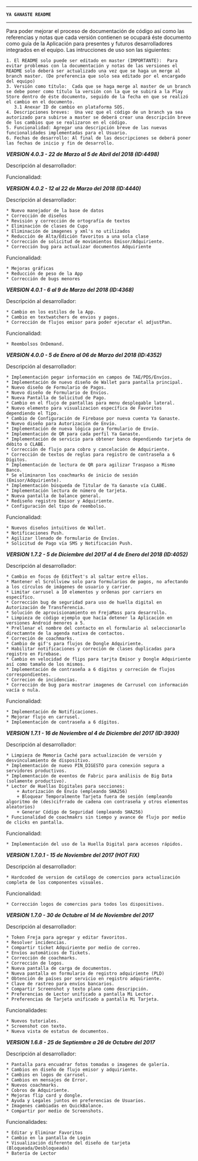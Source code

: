 ********************************************************************************************************************************
**`YA GANASTE README`**
********************************************************************************************************************************

Para poder mejorar el proceso de documentación de código así como las referencias y notas que cada versión contienen se ocupará
éste documento como guía de la Aplicación para presentes y futuros desarrolladores integrados en el equipo.
Las intrucciones de uso son las siguientes:

    1. El README solo puede ser editado en master (IMPORTANTE):  Para evitar problemas con la documentación y notas de las versiones el README solo deberá ser actualizado una vez que se haga un merge al branch master. (De preferencia que solo sea editado por el encargado del equipo)
    3. Versión como título:  Cada que se haga merge al master de un branch se debe poner como título la versión con la que se subirá a la Play Store dentro de éste documento, seguido de la fecha en que se realizó el cambio en el documento.
       3.1 Anexar ID de cambio en plataforma SOS.
    4. Descripciones breves:  Una vez que el código de un branch ya sea autorizado para subirse a master se deberá crear una descripción breve de los cambios que se realizaron en el código.
    5. Funcionalidad: Agregar una descripción breve de las nuevas funcionalidades implementadas para el Usuario.
    6. Fechas de desarrollo: Al final de las descripciones se deberá poner las fechas de inicio y fin de desarrollo.

**_VERSION 4.0.3 - 22 de Marzo al 5 de Abril del 2018 (ID:4498)_**

Descripción al desarrollador:

Funcionalidad:


    
**_VERSION 4.0.2 - 12 al 22 de Marzo del 2018 (ID:4440)_**

Descripción al desarrollador:

    * Nuevo manejador de la base de datos
    * Corrección de diseños
    * Revisión y corrección de ortografía de textos
    * Eliminación de clases de Cupo
    * Eliminación de imagenes y xml's no utilizados
    * Reducción de Alta/Edición favoritos a una sola clase
    * Corrección de solicitud de movimientos Emisor/Adquiriente.
    * Corrección bug para actualizar documentos Adquiriente
    
Funcionalidad:

    * Mejoras gráficas
    * Reducción de peso de la App
    * Corrección de bugs menores


**_VERSION 4.0.1 - 6 al 9 de Marzo del 2018 (ID:4368)_**

Descripción al desarrollador:

    * Cambio en los estilos de la App.
    * Cambio en textwatchers de envios y pagos.
    * Corrección de flujos emisor para poder ejecutar el adjustPan.
    
Funcionalidad:
    
    * Reembolsos OnDemand.
    
**_VERSION 4.0.0 - 5 de Enero al 06 de Marzo del 2018 (ID:4352)_**

Descripción al desarrollador:

    * Implementación pegar información en campos de TAE/PDS/Envíos.
    * Implementación de nuevo diseño de Wallet para pantalla principal.
    * Nuevo diseño de Formulario de Pagos.
    * Nuevo diseño de Formulario de Envíos.
    * Nueva Pantalla de Solicitud de Pago.
    * Cambio en el flujo de pantallas para menu desplegable lateral.
    * Nuevo elemento para visualizacion específica de Favoritos dependiendo el Tipo.
    * Cambio de Configuración de Firebase por nueva cuenta Ya Ganaste.
    * Nuevo diseño para Autorización de Envío.
    * Implementación de nueva lógica para formulario de Envío.
    * Implementación de QR para cada perfil Ya Ganaste.
    * Implementación de servicio para obtener banco dependiendo tarjeta de débito o CLABE.
    * Corrección de flujo para cobro y cancelación de Adquiriente.
    * Corrección de textos de reglas para registro de contraseña a 6 Dígitos.
    * Implementación de lectura de QR para agilizar Traspaso a Mismo Banco.
    * Se eliminaron los coachmarks de inicio de sesión (Emisor/Adquiriente).
    * Implementación búsqueda de Titular de Ya Ganaste vía CLABE.
    * Implementación lectura de número de tarjeta.
    * Nueva pantalla de balance general.
    * Rediseño registro Emisor y Adquiriente.
    * Configuración del tipo de reembolso.
 
Funcionalidad:

    * Nuevos diseños intuitivos de Wallet.
    * Notificaciones Push.
    * Agilizar llenado de formulario de Envíos.
    * Solicitud de Pago vía SMS y Notificación Push.
    
  
**_VERSION 1.7.2 - 5 de Diciembre del 2017 al 4 de Enero del 2018 (ID:4052)_**

Descripción al desarrollador:

    * Cambio en focos de EditText's al saltar entre ellos.
    * Mantener el Scrollview solo para formularios de pagos, no afectando a los círculos de imágenes de usuario y carrier.
    * Limitar carrusel a 10 elementos y ordenas por carriers en específico.
    * Corrección bug de seguridad para uso de huella digital en Autorización de Transferencia.
    * Solución de aprovisionamiento en FrejaMass para desarrollo.
    * Limpieza de código ejemplo que hacía detener la Aplicación en versiones Android menores a 5.
    * Prellenar el nombre del contacto en el formulario al seleccionarlo directamnte de la agenda nativa de contactos.
    * Correción de coachmarks.
    * Cambio de gif's para flujos de Dongle Adquiriente.
    * Habilitar notificaciones y correción de clases duplicadas para registro en Firebase.
    * Cambio en velocidad de flips para tarjta Emisor y Dongle Adquiriente así como tamaño de los mismos.
    * Implementación de contraseña a 6 dígitos y correción de flujos correspondientes.
    * Correcion de incidencias.
    * Corrección de bug para mostrar imagenes de Carrusel con información vacía o nula.
    
Funcionalidad:

    * Implementación de Notificaciones.
    * Mejorar flujo en carrusel.
    * Implementación de contraseña a 6 dígitos.
  
**_VERSION 1.7.1 - 16 de Noviembre al 4 de Diciembre del 2017 (ID:3930)_**

Descripción al desarrollador:

    * Limpieza de Memoria Caché para actualización de versión y desvinculamiento de dispositivo.
    * Implementación de nuevo PIN_DIGESTO para conexión segura a servidores productivos.
    * Implementación de eventos de Fabric para análisis de Big Data (solamente productivo).
    * Lector de Huellas Digitales para secciones:
        + Autorización de Envío (empleando SHA256)
        + Bloquear Temporalmente Tarjeta fuera de sesión (empleando algoritmo de (des)cifrrado de cadena con contraseña y otros elementos aleatorios)
        + Generar Código de Seguridad (empleando SHA256)
    * Funcionalidad de coachmakrs sin tiempo y avance de flujo por medio de clicks en pantalla.
    
Funcionalidad:

    * Implementación del uso de la Huella Digital para accesos rápidos.

**_VERSION 1.7.0.1 - 15 de Noviembre del 2017 (HOT FIX)_**

Descripción al desarrollador:

    * Hardcoded de version de catálogo de comercios para actualización completa de los componentes visuales.
    
Funcionalidad:

    * Corrección logos de comercios para todos los dispositivos.

**_VERSION 1.7.0 - 30 de Octubre al 14 de Noviembre del 2017_**

Descripción al desarrollador:

    * Token Freja para agregar y editar favoritos.
    * Resolver incidencias.
    * Compartir ticket Adquiriente por medio de correo.
    * Envíos automáticos de Tickets.
    * Corrección de coachmarks.
    * Corrección de logos.
    * Nueva pantalla de carga de documentos.
    * Nueva pantalla en formulario de registro adquiriente (PLD)
    * Obtención de países por servicio en registro adquiriente.
    * Clave de rastreo para envíos bancarios.
    * Compartir Screenshot y texto plano como descripción.
    * Preferencias de Lector unificado a pantalla Mi Lector.
    * Preferencias de Tarjeta unificado a pantalla Mi Tarjeta.
    
Funcionalidades:
    
    * Nuevos tutoriales.
    * Screenshot con texto.
    * Nueva vista de estatus de documentos.

**_VERSION 1.6.8 - 25 de Septiembre a 26 de Octubre del 2017_**

Descripción al desarrollador:

    * Pantalla para encuadrar fotos tomadas o imagenes de galería.
    * Cambios en diseño de flujo emisor y adquiriente.
    * Cambios en logos de carrusel.
    * Cambios en mensajes de Error.
    * Nuevos coachmarks.
    * Cobros de Adquiriente.
    * Mejoras flip card y dongle.
    * Ayuda y Legales juntos en preferencias de Usuarios.
    * Imagenes cambiadas en QuickBalance.
    * Compartir por medio de Screenshots.

Funcionalidades:

    * Editar y Eliminar Favoritos
    * Cambio en la pantalla de Login
    * Visualización diferente del diseño de tarjeta (Bloqueada/Desbloqueada)
    * Batería de Lector